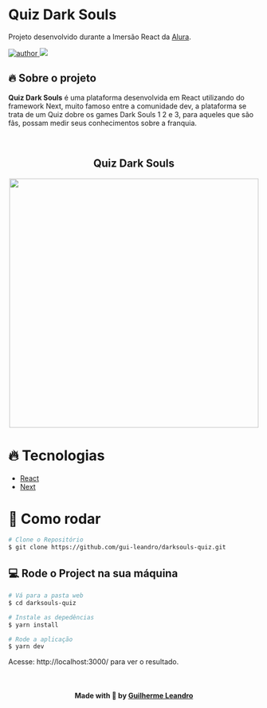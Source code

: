# Quiz Dark Souls
Projeto desenvolvido durante a Imersão React da [Alura](https://www.alura.com.br/).

<p>
  <a href="https://github.com/gui-leandro">
      <img src="https://img.shields.io/badge/author-guileandro-blue?style=flat-square" alt="author">
  </a>
  <img src="https://img.shields.io/github/languages/count/gui-leandro/darksouls-quiz?color=blue&style=flat-square">
</p>

## 🔥 Sobre o projeto

**Quiz Dark Souls** é uma plataforma desenvolvida em React utilizando do framework Next, muito famoso entre a comunidade dev, a plataforma se trata de um Quiz dobre os games Dark Souls 1 2 e 3, para aqueles que são fãs, possam medir seus conhecimentos sobre a franquia.

<br>

<h2 align=center> Quiz Dark Souls </h2>
<p align=center>
  <img width="500px" src="https://github.com/gui-leandro/darksouls-quiz/blob/master/.github/quiz.gif">
</p>

# :fire: Tecnologias
    
* [React](https://reactjs.org/)          
* [Next](https://nextjs.org/) 

# :construction_worker: Como rodar
```bash
# Clone o Repositório
$ git clone https://github.com/gui-leandro/darksouls-quiz.git
```

## 💻 Rode o Project na sua máquina

```bash
# Vá para a pasta web
$ cd darksouls-quiz

# Instale as depedências
$ yarn install

# Rode a aplicação
$ yarn dev
```
Acesse: http://localhost:3000/ para ver o resultado.

<br>

<h4 align=center>Made with 💙 by <a href="https://www.linkedin.com/in/guirdy1/">Guilherme Leandro</a></h4>
